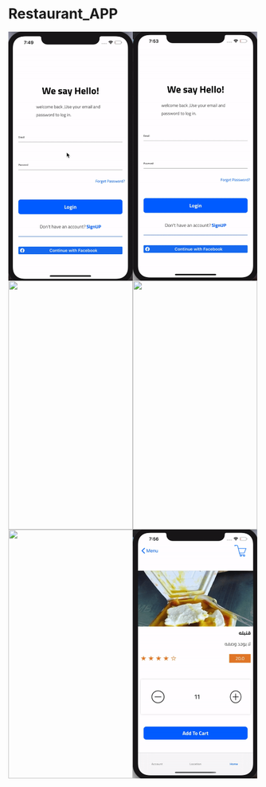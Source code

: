 # Restaurant_APP
  <img align="left" width="250" height="500" img src="1.gif">
  <img align="left" width="250" height="500" img src="2.gif">
    <img align="left" width="250" height="500" img src=" ٣٣.gif">
    <img align="left" width="250" height="500" img src="5.gif">
        <img align="left" width="250" height="500" img src="6.gif">
        <img align="left" width="250" height="500" img src="7.gif">



